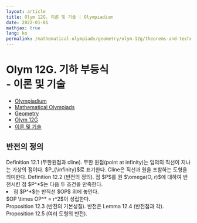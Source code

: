 ```yaml
---
layout: article
title: Olym 12G. 이론 및 기술 | Olympiadium
date: 2022-01-01
mathjax: true
lang: ko
permalink: /mathematical-olympiads/geometry/olym-12g/theorems-and-techniques/
---
```

# Olym 12G. 기하 부등식 <br> <ssup> - 이론 및 기술</ssup>

<ul class="breadcrumb">
	<li><a href="{{ site.url }}">Olympiadium</a></li> 
	<li><a href="{{ site.url }}mathematical-olympiads/">Mathematical Olympiads</a></li> 
	<li><a href="{{ site.url }}mathematical-olympiads/geometry/">Geometry</a></li> 
	<li><a href="{{ site.url }}mathematical-olympiads/geometry/olym-12g/">Olym 12G</a></li> 
	<li><a href="{{ site.url }}mathematical-olympiads/geometry/olym-12g/theorems-and-techniques/">이론 및 기술</a></li>
</ul>

## 반전의 정의

<yellowboard>
	Definition 12.1 (무한원점과 cline). 무한 원점(point at infinity)는 임의의 직선이 지나는 가상의 점이다. $P_{\infinity}$로 표기한다. Cline은 직선과 원을 포함하는 도형을 의미한다.
</yellowboard>
<yellowboard>
	Definition 12.2 (반전의 정의). 점 $P$를 원 $\omega(O, r)$에 대하여 반전시킨 점 $P^*$는 다음 두 조건을 만족한다. 
	<li>
		점 $P^*$는 반직선 $OP$ 위에 놓인다. <br>
		$OP \times OP^* = r^2$이 성립한다. 
	</li>
</yellowboard>
<orangeboard>
	Proposition 12.3 (반전의 기본성질). 반전은 
</orangeboard>
<greenboard>
	Lemma 12.4 (반전점과 각). 
</greenboard>
<orangeboard>
	Proposition 12.5 (여러 도형의 반전). 
